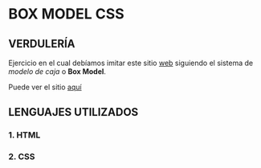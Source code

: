 # BOX MODEL CSS

## VERDULERÍA 

Ejercicio en el cual debíamos imitar este sitio [web](https://fm08n.csb.app/)
siguiendo el sistema de *modelo de caja* o **Box Model**. 

Puede ver el sitio [aquí](https://jelly-code.github.io/Box-model-2/)

## LENGUAJES UTILIZADOS

### 1. HTML
### 2. CSS